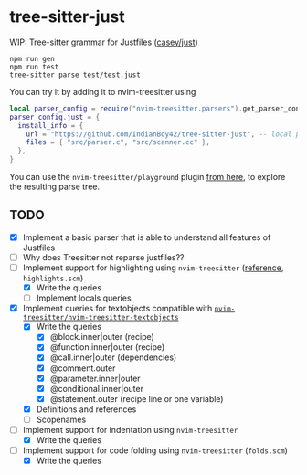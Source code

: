 # tree-sitter-just

WIP: Tree-sitter grammar for Justfiles ([casey/just](https://github.com/casey/just))

```
npm run gen
npm run test
tree-sitter parse test/test.just
```

You can try it by adding it to nvim-treesitter using

```lua
local parser_config = require("nvim-treesitter.parsers").get_parser_configs()
parser_config.just = {
  install_info = {
    url = "https://github.com/IndianBoy42/tree-sitter-just", -- local path or git repo
    files = { "src/parser.c", "src/scanner.cc" },
  },
}
```

You can use the `nvim-treesitter/playground` plugin [from here](https://github.com/nvim-treesitter/playground), to explore the resulting parse tree.

## TODO

- [x] Implement a basic parser that is able to understand all features of Justfiles
- [ ] Why does Treesitter not reparse justfiles??
- [ ] Implement support for highlighting using `nvim-treesitter` ([reference](https://tree-sitter.github.io/tree-sitter/syntax-highlighting), `highlights.scm`)
  - [x] Write the queries
  - [ ] Implement  locals queries
- [x] Implement queries for textobjects compatible with [`nvim-treesitter/nvim-treesitter-textobjects`](https://github.com/nvim-treesitter/nvim-treesitter-textobjects)
  - [x] Write the queries
    - [x] @block.inner|outer (recipe)
    - [x] @function.inner|outer (recipe)
    - [x] @call.inner|outer (dependencies)
    - [x] @comment.outer
    - [x] @parameter.inner|outer
    - [x] @conditional.inner|outer
    - [x] @statement.outer (recipe line or one variable)
  - [x] Definitions and references
  - [ ] Scopenames
- [ ] Implement support for indentation using `nvim-treesitter`
  - [x] Write the queries
- [ ] Implement support for code folding using `nvim-treesitter` (`folds.scm`)
  - [x] Write the queries
